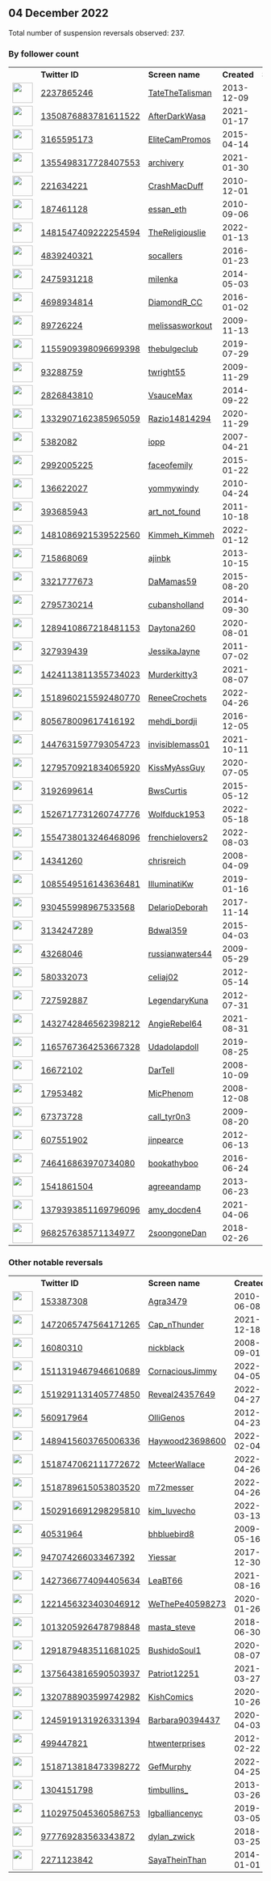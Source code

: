 
## 04 December 2022
Total number of suspension reversals observed: 237.

### By follower count
<table><tr><th></th><th align="left">Twitter ID</th><th align="left">Screen name</th>
<th align="left">Created</th><th align="left">Status</th><th align="left">Suspended</th><th align="left">Followers</th>
<tr><td><a href="https://pbs.twimg.com/profile_images/1664589364276461575/9dGp_mPS_normal.jpg"><img src="https://pbs.twimg.com/profile_images/1664589364276461575/9dGp_mPS_normal.jpg" width="40px" height="40px" align="center"/></a></td><td><a href="https://twitter.com/intent/user?user_id=2237865246">2237865246</a></td><td><a href="https://twitter.com/TateTheTalisman">TateTheTalisman</a></td><td>2013-12-09</td><td align="center"></td><td></td><td>1999804</td></tr>
<tr><td><a href="https://pbs.twimg.com/profile_images/1622755268781015041/RtCBQDkw_normal.jpg"><img src="https://pbs.twimg.com/profile_images/1622755268781015041/RtCBQDkw_normal.jpg" width="40px" height="40px" align="center"/></a></td><td><a href="https://twitter.com/intent/user?user_id=1350876883781611522">1350876883781611522</a></td><td><a href="https://twitter.com/AfterDarkWasa">AfterDarkWasa</a></td><td>2021-01-17</td><td align="center"></td><td>2022-09-25</td><td>129176</td></tr>
<tr><td><a href="https://pbs.twimg.com/profile_images/866899575881293824/6E9r72cD_normal.jpg"><img src="https://pbs.twimg.com/profile_images/866899575881293824/6E9r72cD_normal.jpg" width="40px" height="40px" align="center"/></a></td><td><a href="https://twitter.com/intent/user?user_id=3165595173">3165595173</a></td><td><a href="https://twitter.com/EliteCamPromos">EliteCamPromos</a></td><td>2015-04-14</td><td align="center"></td><td></td><td>76569</td></tr>
<tr><td><a href="https://pbs.twimg.com/profile_images/1355516079909593088/EeBF9hlD_normal.jpg"><img src="https://pbs.twimg.com/profile_images/1355516079909593088/EeBF9hlD_normal.jpg" width="40px" height="40px" align="center"/></a></td><td><a href="https://twitter.com/intent/user?user_id=1355498317728407553">1355498317728407553</a></td><td><a href="https://twitter.com/archivery">archivery</a></td><td>2021-01-30</td><td align="center"></td><td>2022-11-29</td><td>53322</td></tr>
<tr><td><a href="https://pbs.twimg.com/profile_images/1599763616869253122/KDAnkNWb_normal.jpg"><img src="https://pbs.twimg.com/profile_images/1599763616869253122/KDAnkNWb_normal.jpg" width="40px" height="40px" align="center"/></a></td><td><a href="https://twitter.com/intent/user?user_id=221634221">221634221</a></td><td><a href="https://twitter.com/CrashMacDuff">CrashMacDuff</a></td><td>2010-12-01</td><td align="center"></td><td></td><td>24414</td></tr>
<tr><td><a href="https://pbs.twimg.com/profile_images/1672847582400503808/LkNxcVWs_normal.jpg"><img src="https://pbs.twimg.com/profile_images/1672847582400503808/LkNxcVWs_normal.jpg" width="40px" height="40px" align="center"/></a></td><td><a href="https://twitter.com/intent/user?user_id=187461128">187461128</a></td><td><a href="https://twitter.com/essan_eth">essan_eth</a></td><td>2010-09-06</td><td align="center"></td><td>2022-12-03</td><td>22387</td></tr>
<tr><td><a href="https://pbs.twimg.com/profile_images/1631980748524646401/9-adLl3n_normal.jpg"><img src="https://pbs.twimg.com/profile_images/1631980748524646401/9-adLl3n_normal.jpg" width="40px" height="40px" align="center"/></a></td><td><a href="https://twitter.com/intent/user?user_id=1481547409222254594">1481547409222254594</a></td><td><a href="https://twitter.com/TheReligiouslie">TheReligiouslie</a></td><td>2022-01-13</td><td align="center"></td><td>2022-07-26</td><td>15831</td></tr>
<tr><td><a href="https://pbs.twimg.com/profile_images/1599773618149507078/dw22ZFXl_normal.jpg"><img src="https://pbs.twimg.com/profile_images/1599773618149507078/dw22ZFXl_normal.jpg" width="40px" height="40px" align="center"/></a></td><td><a href="https://twitter.com/intent/user?user_id=4839240321">4839240321</a></td><td><a href="https://twitter.com/socallers">socallers</a></td><td>2016-01-23</td><td align="center"></td><td></td><td>14604</td></tr>
<tr><td><a href="https://pbs.twimg.com/profile_images/1668482152810397696/s919UB7Q_normal.jpg"><img src="https://pbs.twimg.com/profile_images/1668482152810397696/s919UB7Q_normal.jpg" width="40px" height="40px" align="center"/></a></td><td><a href="https://twitter.com/intent/user?user_id=2475931218">2475931218</a></td><td><a href="https://twitter.com/miIenka">miIenka</a></td><td>2014-05-03</td><td align="center"></td><td></td><td>13118</td></tr>
<tr><td><a href="https://pbs.twimg.com/profile_images/1347938818125680644/OdgMMR1S_normal.jpg"><img src="https://pbs.twimg.com/profile_images/1347938818125680644/OdgMMR1S_normal.jpg" width="40px" height="40px" align="center"/></a></td><td><a href="https://twitter.com/intent/user?user_id=4698934814">4698934814</a></td><td><a href="https://twitter.com/DiamondR_CC">DiamondR_CC</a></td><td>2016-01-02</td><td align="center">🚫</td><td></td><td>10490</td></tr>
<tr><td><a href="https://pbs.twimg.com/profile_images/3667878888/1d8951c4263abc5963a240a54866ead2_normal.jpeg"><img src="https://pbs.twimg.com/profile_images/3667878888/1d8951c4263abc5963a240a54866ead2_normal.jpeg" width="40px" height="40px" align="center"/></a></td><td><a href="https://twitter.com/intent/user?user_id=89726224">89726224</a></td><td><a href="https://twitter.com/melissasworkout">melissasworkout</a></td><td>2009-11-13</td><td align="center"></td><td></td><td>9556</td></tr>
<tr><td><a href="https://abs.twimg.com/sticky/default_profile_images/default_profile_normal.png"><img src="https://abs.twimg.com/sticky/default_profile_images/default_profile_normal.png" width="40px" height="40px" align="center"/></a></td><td><a href="https://twitter.com/intent/user?user_id=1155909398096699398">1155909398096699398</a></td><td><a href="https://twitter.com/thebulgeclub">thebulgeclub</a></td><td>2019-07-29</td><td align="center">🔒</td><td></td><td>8728</td></tr>
<tr><td><a href="https://pbs.twimg.com/profile_images/1599745515561918464/zFJRj02F_normal.jpg"><img src="https://pbs.twimg.com/profile_images/1599745515561918464/zFJRj02F_normal.jpg" width="40px" height="40px" align="center"/></a></td><td><a href="https://twitter.com/intent/user?user_id=93288759">93288759</a></td><td><a href="https://twitter.com/twright55">twright55</a></td><td>2009-11-29</td><td align="center"></td><td></td><td>7683</td></tr>
<tr><td><a href="https://pbs.twimg.com/profile_images/1610824768273489921/TPnA22pb_normal.jpg"><img src="https://pbs.twimg.com/profile_images/1610824768273489921/TPnA22pb_normal.jpg" width="40px" height="40px" align="center"/></a></td><td><a href="https://twitter.com/intent/user?user_id=2826843810">2826843810</a></td><td><a href="https://twitter.com/VsauceMax">VsauceMax</a></td><td>2014-09-22</td><td align="center">🔒🚫</td><td>2022-11-27</td><td>7541</td></tr>
<tr><td><a href="https://pbs.twimg.com/profile_images/1636143055978782720/hUMYEQhP_normal.jpg"><img src="https://pbs.twimg.com/profile_images/1636143055978782720/hUMYEQhP_normal.jpg" width="40px" height="40px" align="center"/></a></td><td><a href="https://twitter.com/intent/user?user_id=1332907162385965059">1332907162385965059</a></td><td><a href="https://twitter.com/Razio14814294">Razio14814294</a></td><td>2020-11-29</td><td align="center">🔒</td><td>2022-11-30</td><td>5817</td></tr>
<tr><td><a href="https://pbs.twimg.com/profile_images/1245110852291788800/SEhjjrMk_normal.jpg"><img src="https://pbs.twimg.com/profile_images/1245110852291788800/SEhjjrMk_normal.jpg" width="40px" height="40px" align="center"/></a></td><td><a href="https://twitter.com/intent/user?user_id=5382082">5382082</a></td><td><a href="https://twitter.com/iopp">iopp</a></td><td>2007-04-21</td><td align="center"></td><td></td><td>5678</td></tr>
<tr><td><a href="https://pbs.twimg.com/profile_images/1610042521299652609/XrBdSf0U_normal.jpg"><img src="https://pbs.twimg.com/profile_images/1610042521299652609/XrBdSf0U_normal.jpg" width="40px" height="40px" align="center"/></a></td><td><a href="https://twitter.com/intent/user?user_id=2992005225">2992005225</a></td><td><a href="https://twitter.com/faceofemily">faceofemily</a></td><td>2015-01-22</td><td align="center"></td><td></td><td>5420</td></tr>
<tr><td><a href="https://pbs.twimg.com/profile_images/1644852916287594496/hams_uUB_normal.jpg"><img src="https://pbs.twimg.com/profile_images/1644852916287594496/hams_uUB_normal.jpg" width="40px" height="40px" align="center"/></a></td><td><a href="https://twitter.com/intent/user?user_id=136622027">136622027</a></td><td><a href="https://twitter.com/yommywindy">yommywindy</a></td><td>2010-04-24</td><td align="center"></td><td>2022-11-30</td><td>4769</td></tr>
<tr><td><a href="https://pbs.twimg.com/profile_images/1599643859767762944/wxNZUaNo_normal.jpg"><img src="https://pbs.twimg.com/profile_images/1599643859767762944/wxNZUaNo_normal.jpg" width="40px" height="40px" align="center"/></a></td><td><a href="https://twitter.com/intent/user?user_id=393685943">393685943</a></td><td><a href="https://twitter.com/art_not_found">art_not_found</a></td><td>2011-10-18</td><td align="center">🚫</td><td></td><td>4721</td></tr>
<tr><td><a href="https://pbs.twimg.com/profile_images/1490086455296892934/zi70NsB1_normal.jpg"><img src="https://pbs.twimg.com/profile_images/1490086455296892934/zi70NsB1_normal.jpg" width="40px" height="40px" align="center"/></a></td><td><a href="https://twitter.com/intent/user?user_id=1481086921539522560">1481086921539522560</a></td><td><a href="https://twitter.com/Kimmeh_Kimmeh">Kimmeh_Kimmeh</a></td><td>2022-01-12</td><td align="center"></td><td>2022-10-29</td><td>4672</td></tr>
<tr><td><a href="https://pbs.twimg.com/profile_images/1110004651024416768/HcnMhNrv_normal.jpg"><img src="https://pbs.twimg.com/profile_images/1110004651024416768/HcnMhNrv_normal.jpg" width="40px" height="40px" align="center"/></a></td><td><a href="https://twitter.com/intent/user?user_id=715868069">715868069</a></td><td><a href="https://twitter.com/ajinbk">ajinbk</a></td><td>2013-10-15</td><td align="center"></td><td></td><td>4344</td></tr>
<tr><td><a href="https://pbs.twimg.com/profile_images/1607824495330328578/i-nWAfKO_normal.jpg"><img src="https://pbs.twimg.com/profile_images/1607824495330328578/i-nWAfKO_normal.jpg" width="40px" height="40px" align="center"/></a></td><td><a href="https://twitter.com/intent/user?user_id=3321777673">3321777673</a></td><td><a href="https://twitter.com/DaMamas59">DaMamas59</a></td><td>2015-08-20</td><td align="center">🔒</td><td></td><td>4248</td></tr>
<tr><td><a href="https://pbs.twimg.com/profile_images/1141719407410012160/uDe8F5KF_normal.jpg"><img src="https://pbs.twimg.com/profile_images/1141719407410012160/uDe8F5KF_normal.jpg" width="40px" height="40px" align="center"/></a></td><td><a href="https://twitter.com/intent/user?user_id=2795730214">2795730214</a></td><td><a href="https://twitter.com/cubansholland">cubansholland</a></td><td>2014-09-30</td><td align="center">🔒</td><td></td><td>3612</td></tr>
<tr><td><a href="https://pbs.twimg.com/profile_images/1365431644530827267/G1Lw-tst_normal.jpg"><img src="https://pbs.twimg.com/profile_images/1365431644530827267/G1Lw-tst_normal.jpg" width="40px" height="40px" align="center"/></a></td><td><a href="https://twitter.com/intent/user?user_id=1289410867218481153">1289410867218481153</a></td><td><a href="https://twitter.com/Daytona260">Daytona260</a></td><td>2020-08-01</td><td align="center"></td><td></td><td>3574</td></tr>
<tr><td><a href="https://pbs.twimg.com/profile_images/861691533929721857/sJWszJym_normal.jpg"><img src="https://pbs.twimg.com/profile_images/861691533929721857/sJWszJym_normal.jpg" width="40px" height="40px" align="center"/></a></td><td><a href="https://twitter.com/intent/user?user_id=327939439">327939439</a></td><td><a href="https://twitter.com/JessikaJayne">JessikaJayne</a></td><td>2011-07-02</td><td align="center"></td><td></td><td>3346</td></tr>
<tr><td><a href="https://pbs.twimg.com/profile_images/1452454183727161355/98f57gs6_normal.jpg"><img src="https://pbs.twimg.com/profile_images/1452454183727161355/98f57gs6_normal.jpg" width="40px" height="40px" align="center"/></a></td><td><a href="https://twitter.com/intent/user?user_id=1424113811355734023">1424113811355734023</a></td><td><a href="https://twitter.com/Murderkitty3">Murderkitty3</a></td><td>2021-08-07</td><td align="center"></td><td>2022-10-29</td><td>3132</td></tr>
<tr><td><a href="https://pbs.twimg.com/profile_images/1527357403594838052/zraUksZX_normal.jpg"><img src="https://pbs.twimg.com/profile_images/1527357403594838052/zraUksZX_normal.jpg" width="40px" height="40px" align="center"/></a></td><td><a href="https://twitter.com/intent/user?user_id=1518960215592480770">1518960215592480770</a></td><td><a href="https://twitter.com/ReneeCrochets">ReneeCrochets</a></td><td>2022-04-26</td><td align="center"></td><td>2022-10-20</td><td>2971</td></tr>
<tr><td><a href="https://pbs.twimg.com/profile_images/1538097169185521665/w_WoinMb_normal.jpg"><img src="https://pbs.twimg.com/profile_images/1538097169185521665/w_WoinMb_normal.jpg" width="40px" height="40px" align="center"/></a></td><td><a href="https://twitter.com/intent/user?user_id=805678009617416192">805678009617416192</a></td><td><a href="https://twitter.com/mehdi_bordji">mehdi_bordji</a></td><td>2016-12-05</td><td align="center"></td><td>2022-11-07</td><td>2970</td></tr>
<tr><td><a href="https://pbs.twimg.com/profile_images/1634701758806065154/gyZr5gx0_normal.jpg"><img src="https://pbs.twimg.com/profile_images/1634701758806065154/gyZr5gx0_normal.jpg" width="40px" height="40px" align="center"/></a></td><td><a href="https://twitter.com/intent/user?user_id=1447631597793054723">1447631597793054723</a></td><td><a href="https://twitter.com/invisiblemass01">invisiblemass01</a></td><td>2021-10-11</td><td align="center"></td><td>2022-11-25</td><td>2870</td></tr>
<tr><td><a href="https://pbs.twimg.com/profile_images/1599243747677843456/oPmcqCxZ_normal.jpg"><img src="https://pbs.twimg.com/profile_images/1599243747677843456/oPmcqCxZ_normal.jpg" width="40px" height="40px" align="center"/></a></td><td><a href="https://twitter.com/intent/user?user_id=1279570921834065920">1279570921834065920</a></td><td><a href="https://twitter.com/KissMyAssGuy">KissMyAssGuy</a></td><td>2020-07-05</td><td align="center"></td><td></td><td>2788</td></tr>
<tr><td><a href="https://pbs.twimg.com/profile_images/1641979107679551488/9wb3OODL_normal.jpg"><img src="https://pbs.twimg.com/profile_images/1641979107679551488/9wb3OODL_normal.jpg" width="40px" height="40px" align="center"/></a></td><td><a href="https://twitter.com/intent/user?user_id=3192699614">3192699614</a></td><td><a href="https://twitter.com/BwsCurtis">BwsCurtis</a></td><td>2015-05-12</td><td align="center"></td><td></td><td>2764</td></tr>
<tr><td><a href="https://pbs.twimg.com/profile_images/1543322702622216192/48zTS6eE_normal.jpg"><img src="https://pbs.twimg.com/profile_images/1543322702622216192/48zTS6eE_normal.jpg" width="40px" height="40px" align="center"/></a></td><td><a href="https://twitter.com/intent/user?user_id=1526717731260747776">1526717731260747776</a></td><td><a href="https://twitter.com/Wolfduck1953">Wolfduck1953</a></td><td>2022-05-18</td><td align="center"></td><td>2022-10-29</td><td>2747</td></tr>
<tr><td><a href="https://pbs.twimg.com/profile_images/1605594125600194560/Lkl_LyTC_normal.jpg"><img src="https://pbs.twimg.com/profile_images/1605594125600194560/Lkl_LyTC_normal.jpg" width="40px" height="40px" align="center"/></a></td><td><a href="https://twitter.com/intent/user?user_id=1554738013246468096">1554738013246468096</a></td><td><a href="https://twitter.com/frenchielovers2">frenchielovers2</a></td><td>2022-08-03</td><td align="center"></td><td>2022-10-23</td><td>2677</td></tr>
<tr><td><a href="https://pbs.twimg.com/profile_images/1483578942128893953/xGVtH0a9_normal.jpg"><img src="https://pbs.twimg.com/profile_images/1483578942128893953/xGVtH0a9_normal.jpg" width="40px" height="40px" align="center"/></a></td><td><a href="https://twitter.com/intent/user?user_id=14341260">14341260</a></td><td><a href="https://twitter.com/chrisreich">chrisreich</a></td><td>2008-04-09</td><td align="center"></td><td>2022-10-29</td><td>2640</td></tr>
<tr><td><a href="https://pbs.twimg.com/profile_images/1635289782480949257/Zf6UsBi0_normal.jpg"><img src="https://pbs.twimg.com/profile_images/1635289782480949257/Zf6UsBi0_normal.jpg" width="40px" height="40px" align="center"/></a></td><td><a href="https://twitter.com/intent/user?user_id=1085549516143636481">1085549516143636481</a></td><td><a href="https://twitter.com/IlluminatiKw">IlluminatiKw</a></td><td>2019-01-16</td><td align="center"></td><td>2022-10-09</td><td>2528</td></tr>
<tr><td><a href="https://pbs.twimg.com/profile_images/951447065208545280/PR7l0n_A_normal.jpg"><img src="https://pbs.twimg.com/profile_images/951447065208545280/PR7l0n_A_normal.jpg" width="40px" height="40px" align="center"/></a></td><td><a href="https://twitter.com/intent/user?user_id=930455998967533568">930455998967533568</a></td><td><a href="https://twitter.com/DelarioDeborah">DelarioDeborah</a></td><td>2017-11-14</td><td align="center">🚫</td><td></td><td>2513</td></tr>
<tr><td><a href="https://pbs.twimg.com/profile_images/1318963165787525124/ZHhWq3UX_normal.jpg"><img src="https://pbs.twimg.com/profile_images/1318963165787525124/ZHhWq3UX_normal.jpg" width="40px" height="40px" align="center"/></a></td><td><a href="https://twitter.com/intent/user?user_id=3134247289">3134247289</a></td><td><a href="https://twitter.com/Bdwal359">Bdwal359</a></td><td>2015-04-03</td><td align="center"></td><td></td><td>2264</td></tr>
<tr><td><a href="https://pbs.twimg.com/profile_images/1273022024923873285/1xfIvjlE_normal.jpg"><img src="https://pbs.twimg.com/profile_images/1273022024923873285/1xfIvjlE_normal.jpg" width="40px" height="40px" align="center"/></a></td><td><a href="https://twitter.com/intent/user?user_id=43268046">43268046</a></td><td><a href="https://twitter.com/russianwaters44">russianwaters44</a></td><td>2009-05-29</td><td align="center"></td><td></td><td>2219</td></tr>
<tr><td><a href="https://pbs.twimg.com/profile_images/1650506036929781760/twzp8O65_normal.jpg"><img src="https://pbs.twimg.com/profile_images/1650506036929781760/twzp8O65_normal.jpg" width="40px" height="40px" align="center"/></a></td><td><a href="https://twitter.com/intent/user?user_id=580332073">580332073</a></td><td><a href="https://twitter.com/celiaj02">celiaj02</a></td><td>2012-05-14</td><td align="center"></td><td></td><td>2188</td></tr>
<tr><td><a href="https://pbs.twimg.com/profile_images/1670111775860088832/R26iTwkK_normal.jpg"><img src="https://pbs.twimg.com/profile_images/1670111775860088832/R26iTwkK_normal.jpg" width="40px" height="40px" align="center"/></a></td><td><a href="https://twitter.com/intent/user?user_id=727592887">727592887</a></td><td><a href="https://twitter.com/LegendaryKuna">LegendaryKuna</a></td><td>2012-07-31</td><td align="center"></td><td>2022-10-03</td><td>2130</td></tr>
<tr><td><a href="https://pbs.twimg.com/profile_images/1530305304403099648/izNAQ1l2_normal.jpg"><img src="https://pbs.twimg.com/profile_images/1530305304403099648/izNAQ1l2_normal.jpg" width="40px" height="40px" align="center"/></a></td><td><a href="https://twitter.com/intent/user?user_id=1432742846562398212">1432742846562398212</a></td><td><a href="https://twitter.com/AngieRebel64">AngieRebel64</a></td><td>2021-08-31</td><td align="center"></td><td>2022-10-20</td><td>2091</td></tr>
<tr><td><a href="https://pbs.twimg.com/profile_images/1670099091496521731/sJMt4mKG_normal.jpg"><img src="https://pbs.twimg.com/profile_images/1670099091496521731/sJMt4mKG_normal.jpg" width="40px" height="40px" align="center"/></a></td><td><a href="https://twitter.com/intent/user?user_id=1165767364253667328">1165767364253667328</a></td><td><a href="https://twitter.com/Udadolapdoll">Udadolapdoll</a></td><td>2019-08-25</td><td align="center"></td><td>2022-11-08</td><td>2064</td></tr>
<tr><td><a href="https://pbs.twimg.com/profile_images/856275561714520064/DmaY02Bd_normal.jpg"><img src="https://pbs.twimg.com/profile_images/856275561714520064/DmaY02Bd_normal.jpg" width="40px" height="40px" align="center"/></a></td><td><a href="https://twitter.com/intent/user?user_id=16672102">16672102</a></td><td><a href="https://twitter.com/DarTell">DarTell</a></td><td>2008-10-09</td><td align="center"></td><td></td><td>2015</td></tr>
<tr><td><a href="https://pbs.twimg.com/profile_images/1162486478846345216/P9Q-PPue_normal.jpg"><img src="https://pbs.twimg.com/profile_images/1162486478846345216/P9Q-PPue_normal.jpg" width="40px" height="40px" align="center"/></a></td><td><a href="https://twitter.com/intent/user?user_id=17953482">17953482</a></td><td><a href="https://twitter.com/MicPhenom">MicPhenom</a></td><td>2008-12-08</td><td align="center"></td><td></td><td>1963</td></tr>
<tr><td><a href="https://pbs.twimg.com/profile_images/1667336263311958020/4I1Cva2t_normal.jpg"><img src="https://pbs.twimg.com/profile_images/1667336263311958020/4I1Cva2t_normal.jpg" width="40px" height="40px" align="center"/></a></td><td><a href="https://twitter.com/intent/user?user_id=67373728">67373728</a></td><td><a href="https://twitter.com/call_tyr0n3">call_tyr0n3</a></td><td>2009-08-20</td><td align="center"></td><td></td><td>1949</td></tr>
<tr><td><a href="https://pbs.twimg.com/profile_images/1035360646777528321/HE_p4OaY_normal.jpg"><img src="https://pbs.twimg.com/profile_images/1035360646777528321/HE_p4OaY_normal.jpg" width="40px" height="40px" align="center"/></a></td><td><a href="https://twitter.com/intent/user?user_id=607551902">607551902</a></td><td><a href="https://twitter.com/jinpearce">jinpearce</a></td><td>2012-06-13</td><td align="center"></td><td></td><td>1946</td></tr>
<tr><td><a href="https://pbs.twimg.com/profile_images/979450878687170560/yj0DLgcA_normal.jpg"><img src="https://pbs.twimg.com/profile_images/979450878687170560/yj0DLgcA_normal.jpg" width="40px" height="40px" align="center"/></a></td><td><a href="https://twitter.com/intent/user?user_id=746416863970734080">746416863970734080</a></td><td><a href="https://twitter.com/bookathyboo">bookathyboo</a></td><td>2016-06-24</td><td align="center">🚫</td><td></td><td>1905</td></tr>
<tr><td><a href="https://pbs.twimg.com/profile_images/763753558579769345/oouVHjgb_normal.jpg"><img src="https://pbs.twimg.com/profile_images/763753558579769345/oouVHjgb_normal.jpg" width="40px" height="40px" align="center"/></a></td><td><a href="https://twitter.com/intent/user?user_id=1541861504">1541861504</a></td><td><a href="https://twitter.com/agreeandamp">agreeandamp</a></td><td>2013-06-23</td><td align="center">🔒</td><td></td><td>1849</td></tr>
<tr><td><a href="https://pbs.twimg.com/profile_images/1615867249973235713/p01WU4MI_normal.jpg"><img src="https://pbs.twimg.com/profile_images/1615867249973235713/p01WU4MI_normal.jpg" width="40px" height="40px" align="center"/></a></td><td><a href="https://twitter.com/intent/user?user_id=1379393851169796096">1379393851169796096</a></td><td><a href="https://twitter.com/amy_docden4">amy_docden4</a></td><td>2021-04-06</td><td align="center">🚫</td><td>2022-11-17</td><td>1828</td></tr>
<tr><td><a href="https://pbs.twimg.com/profile_images/974109405586210816/G-CeW6Tc_normal.jpg"><img src="https://pbs.twimg.com/profile_images/974109405586210816/G-CeW6Tc_normal.jpg" width="40px" height="40px" align="center"/></a></td><td><a href="https://twitter.com/intent/user?user_id=968257638571134977">968257638571134977</a></td><td><a href="https://twitter.com/2soongoneDan">2soongoneDan</a></td><td>2018-02-26</td><td align="center"></td><td></td><td>1779</td></tr>
</table>

### Other notable reversals
<table><tr><th></th><th align="left">Twitter ID</th><th align="left">Screen name</th>
<th align="left">Created</th><th align="left">Status</th><th align="left">Suspended</th><th align="left">Followers</th>
<tr><td><a href="https://pbs.twimg.com/profile_images/1574937454469328898/zqNAQFd2_normal.jpg"><img src="https://pbs.twimg.com/profile_images/1574937454469328898/zqNAQFd2_normal.jpg" width="40px" height="40px" align="center"/></a></td><td><a href="https://twitter.com/intent/user?user_id=153387308">153387308</a></td><td><a href="https://twitter.com/Agra3479">Agra3479</a></td><td>2010-06-08</td><td align="center">🚫</td><td>2022-11-28</td><td>1153</td></tr>
<tr><td><a href="https://pbs.twimg.com/profile_images/1472065867861028864/YP2sAs_n_normal.jpg"><img src="https://pbs.twimg.com/profile_images/1472065867861028864/YP2sAs_n_normal.jpg" width="40px" height="40px" align="center"/></a></td><td><a href="https://twitter.com/intent/user?user_id=1472065747564171265">1472065747564171265</a></td><td><a href="https://twitter.com/Cap_nThunder">Cap_nThunder</a></td><td>2021-12-18</td><td align="center">🚫</td><td>2022-09-09</td><td>220</td></tr>
<tr><td><a href="https://pbs.twimg.com/profile_images/1559194258913083394/6wU7vpWi_normal.jpg"><img src="https://pbs.twimg.com/profile_images/1559194258913083394/6wU7vpWi_normal.jpg" width="40px" height="40px" align="center"/></a></td><td><a href="https://twitter.com/intent/user?user_id=16080310">16080310</a></td><td><a href="https://twitter.com/nickblack">nickblack</a></td><td>2008-09-01</td><td align="center"></td><td>2022-11-28</td><td>785</td></tr>
<tr><td><a href="https://pbs.twimg.com/profile_images/1532096350132785155/yvIm_Qwc_normal.jpg"><img src="https://pbs.twimg.com/profile_images/1532096350132785155/yvIm_Qwc_normal.jpg" width="40px" height="40px" align="center"/></a></td><td><a href="https://twitter.com/intent/user?user_id=1511319467946610689">1511319467946610689</a></td><td><a href="https://twitter.com/CornaciousJimmy">CornaciousJimmy</a></td><td>2022-04-05</td><td align="center"></td><td>2022-10-29</td><td>1300</td></tr>
<tr><td><a href="https://pbs.twimg.com/profile_images/1600565660639268864/Cdh7zRIV_normal.jpg"><img src="https://pbs.twimg.com/profile_images/1600565660639268864/Cdh7zRIV_normal.jpg" width="40px" height="40px" align="center"/></a></td><td><a href="https://twitter.com/intent/user?user_id=1519291131405774850">1519291131405774850</a></td><td><a href="https://twitter.com/Reveal24357649">Reveal24357649</a></td><td>2022-04-27</td><td align="center"></td><td>2022-10-20</td><td>382</td></tr>
<tr><td><a href="https://pbs.twimg.com/profile_images/1644258746309263360/IBc4c2w8_normal.jpg"><img src="https://pbs.twimg.com/profile_images/1644258746309263360/IBc4c2w8_normal.jpg" width="40px" height="40px" align="center"/></a></td><td><a href="https://twitter.com/intent/user?user_id=560917964">560917964</a></td><td><a href="https://twitter.com/OlliGenos">OlliGenos</a></td><td>2012-04-23</td><td align="center"></td><td>2022-10-13</td><td>292</td></tr>
<tr><td><a href="https://pbs.twimg.com/profile_images/1495121139999334403/8f6LyU26_normal.jpg"><img src="https://pbs.twimg.com/profile_images/1495121139999334403/8f6LyU26_normal.jpg" width="40px" height="40px" align="center"/></a></td><td><a href="https://twitter.com/intent/user?user_id=1489415603765006336">1489415603765006336</a></td><td><a href="https://twitter.com/Haywood23698600">Haywood23698600</a></td><td>2022-02-04</td><td align="center"></td><td>2022-11-10</td><td>288</td></tr>
<tr><td><a href="https://pbs.twimg.com/profile_images/1662513349018505216/rcMCYSld_normal.jpg"><img src="https://pbs.twimg.com/profile_images/1662513349018505216/rcMCYSld_normal.jpg" width="40px" height="40px" align="center"/></a></td><td><a href="https://twitter.com/intent/user?user_id=1518747062111772672">1518747062111772672</a></td><td><a href="https://twitter.com/McteerWallace">McteerWallace</a></td><td>2022-04-26</td><td align="center"></td><td>2022-10-20</td><td>694</td></tr>
<tr><td><a href="https://pbs.twimg.com/profile_images/1519703171622486017/oxSJsLOc_normal.jpg"><img src="https://pbs.twimg.com/profile_images/1519703171622486017/oxSJsLOc_normal.jpg" width="40px" height="40px" align="center"/></a></td><td><a href="https://twitter.com/intent/user?user_id=1518789615053803520">1518789615053803520</a></td><td><a href="https://twitter.com/m72messer">m72messer</a></td><td>2022-04-26</td><td align="center">🚫</td><td>2022-10-20</td><td>784</td></tr>
<tr><td><a href="https://pbs.twimg.com/profile_images/1630256316428984323/5jtS_ewe_normal.jpg"><img src="https://pbs.twimg.com/profile_images/1630256316428984323/5jtS_ewe_normal.jpg" width="40px" height="40px" align="center"/></a></td><td><a href="https://twitter.com/intent/user?user_id=1502916691298295810">1502916691298295810</a></td><td><a href="https://twitter.com/kim_luvecho">kim_luvecho</a></td><td>2022-03-13</td><td align="center"></td><td>2022-10-29</td><td>616</td></tr>
<tr><td><a href="https://pbs.twimg.com/profile_images/1566245652538933254/qKeSlPb6_normal.jpg"><img src="https://pbs.twimg.com/profile_images/1566245652538933254/qKeSlPb6_normal.jpg" width="40px" height="40px" align="center"/></a></td><td><a href="https://twitter.com/intent/user?user_id=40531964">40531964</a></td><td><a href="https://twitter.com/bhbluebird8">bhbluebird8</a></td><td>2009-05-16</td><td align="center"></td><td>2022-12-03</td><td>51</td></tr>
<tr><td><a href="https://pbs.twimg.com/profile_images/1612000337816166403/zvuIP8k4_normal.jpg"><img src="https://pbs.twimg.com/profile_images/1612000337816166403/zvuIP8k4_normal.jpg" width="40px" height="40px" align="center"/></a></td><td><a href="https://twitter.com/intent/user?user_id=947074266033467392">947074266033467392</a></td><td><a href="https://twitter.com/Yiessar">Yiessar</a></td><td>2017-12-30</td><td align="center"></td><td>2022-12-02</td><td>139</td></tr>
<tr><td><a href="https://pbs.twimg.com/profile_images/1427374727602089992/YEYbVd7W_normal.jpg"><img src="https://pbs.twimg.com/profile_images/1427374727602089992/YEYbVd7W_normal.jpg" width="40px" height="40px" align="center"/></a></td><td><a href="https://twitter.com/intent/user?user_id=1427366774094405634">1427366774094405634</a></td><td><a href="https://twitter.com/LeaBT66">LeaBT66</a></td><td>2021-08-16</td><td align="center"></td><td>2022-10-29</td><td>1499</td></tr>
<tr><td><a href="https://pbs.twimg.com/profile_images/1345453797179412480/ww1-ssYr_normal.jpg"><img src="https://pbs.twimg.com/profile_images/1345453797179412480/ww1-ssYr_normal.jpg" width="40px" height="40px" align="center"/></a></td><td><a href="https://twitter.com/intent/user?user_id=1221456323403046912">1221456323403046912</a></td><td><a href="https://twitter.com/WeThePe40598273">WeThePe40598273</a></td><td>2020-01-26</td><td align="center"></td><td>2022-10-29</td><td>169</td></tr>
<tr><td><a href="https://pbs.twimg.com/profile_images/1013206949377298432/3wiXJ_fl_normal.jpg"><img src="https://pbs.twimg.com/profile_images/1013206949377298432/3wiXJ_fl_normal.jpg" width="40px" height="40px" align="center"/></a></td><td><a href="https://twitter.com/intent/user?user_id=1013205926478798848">1013205926478798848</a></td><td><a href="https://twitter.com/masta_steve">masta_steve</a></td><td>2018-06-30</td><td align="center"></td><td>2022-10-29</td><td>1149</td></tr>
<tr><td><a href="https://pbs.twimg.com/profile_images/1667652482397519873/6HguiJDA_normal.jpg"><img src="https://pbs.twimg.com/profile_images/1667652482397519873/6HguiJDA_normal.jpg" width="40px" height="40px" align="center"/></a></td><td><a href="https://twitter.com/intent/user?user_id=1291879483511681025">1291879483511681025</a></td><td><a href="https://twitter.com/BushidoSoul1">BushidoSoul1</a></td><td>2020-08-07</td><td align="center"></td><td>2022-11-09</td><td>1032</td></tr>
<tr><td><a href="https://pbs.twimg.com/profile_images/1428533514299916291/yg0d0enp_normal.jpg"><img src="https://pbs.twimg.com/profile_images/1428533514299916291/yg0d0enp_normal.jpg" width="40px" height="40px" align="center"/></a></td><td><a href="https://twitter.com/intent/user?user_id=1375643816590503937">1375643816590503937</a></td><td><a href="https://twitter.com/Patriot12251">Patriot12251</a></td><td>2021-03-27</td><td align="center"></td><td>2022-11-10</td><td>409</td></tr>
<tr><td><a href="https://pbs.twimg.com/profile_images/1320789162732228610/SKCWflQk_normal.jpg"><img src="https://pbs.twimg.com/profile_images/1320789162732228610/SKCWflQk_normal.jpg" width="40px" height="40px" align="center"/></a></td><td><a href="https://twitter.com/intent/user?user_id=1320788903599742982">1320788903599742982</a></td><td><a href="https://twitter.com/KishComics">KishComics</a></td><td>2020-10-26</td><td align="center"></td><td>2022-10-20</td><td>765</td></tr>
<tr><td><a href="https://pbs.twimg.com/profile_images/1245919881150648320/5f3QkSa9_normal.jpg"><img src="https://pbs.twimg.com/profile_images/1245919881150648320/5f3QkSa9_normal.jpg" width="40px" height="40px" align="center"/></a></td><td><a href="https://twitter.com/intent/user?user_id=1245919131926331394">1245919131926331394</a></td><td><a href="https://twitter.com/Barbara90394437">Barbara90394437</a></td><td>2020-04-03</td><td align="center"></td><td>2022-06-22</td><td>154</td></tr>
<tr><td><a href="https://pbs.twimg.com/profile_images/922354852042362880/7r4NxeTr_normal.jpg"><img src="https://pbs.twimg.com/profile_images/922354852042362880/7r4NxeTr_normal.jpg" width="40px" height="40px" align="center"/></a></td><td><a href="https://twitter.com/intent/user?user_id=499447821">499447821</a></td><td><a href="https://twitter.com/htwenterprises">htwenterprises</a></td><td>2012-02-22</td><td align="center"></td><td>2022-10-28</td><td>1338</td></tr>
<tr><td><a href="https://pbs.twimg.com/profile_images/1518713900170051584/ijbkQIzb_normal.png"><img src="https://pbs.twimg.com/profile_images/1518713900170051584/ijbkQIzb_normal.png" width="40px" height="40px" align="center"/></a></td><td><a href="https://twitter.com/intent/user?user_id=1518713818473398272">1518713818473398272</a></td><td><a href="https://twitter.com/GefMurphy">GefMurphy</a></td><td>2022-04-25</td><td align="center"></td><td>2022-10-20</td><td>228</td></tr>
<tr><td><a href="https://pbs.twimg.com/profile_images/3433298676/aee1cbd5b3549dbad18df3c5a6cba3ff_normal.jpeg"><img src="https://pbs.twimg.com/profile_images/3433298676/aee1cbd5b3549dbad18df3c5a6cba3ff_normal.jpeg" width="40px" height="40px" align="center"/></a></td><td><a href="https://twitter.com/intent/user?user_id=1304151798">1304151798</a></td><td><a href="https://twitter.com/timbullins_">timbullins_</a></td><td>2013-03-26</td><td align="center"></td><td>2022-10-29</td><td>499</td></tr>
<tr><td><a href="https://pbs.twimg.com/profile_images/1655736800927678465/MNoFQEkn_normal.jpg"><img src="https://pbs.twimg.com/profile_images/1655736800927678465/MNoFQEkn_normal.jpg" width="40px" height="40px" align="center"/></a></td><td><a href="https://twitter.com/intent/user?user_id=1102975045360586753">1102975045360586753</a></td><td><a href="https://twitter.com/lgballiancenyc">lgballiancenyc</a></td><td>2019-03-05</td><td align="center"></td><td>2022-11-14</td><td>8</td></tr>
<tr><td><a href="https://pbs.twimg.com/profile_images/1605440721946828802/1KWRXGTX_normal.jpg"><img src="https://pbs.twimg.com/profile_images/1605440721946828802/1KWRXGTX_normal.jpg" width="40px" height="40px" align="center"/></a></td><td><a href="https://twitter.com/intent/user?user_id=977769283563343872">977769283563343872</a></td><td><a href="https://twitter.com/dylan_zwick">dylan_zwick</a></td><td>2018-03-25</td><td align="center"></td><td>2022-11-10</td><td>272</td></tr>
<tr><td><a href="https://pbs.twimg.com/profile_images/487454846711123968/g5gO6dS6_normal.jpeg"><img src="https://pbs.twimg.com/profile_images/487454846711123968/g5gO6dS6_normal.jpeg" width="40px" height="40px" align="center"/></a></td><td><a href="https://twitter.com/intent/user?user_id=2271123842">2271123842</a></td><td><a href="https://twitter.com/SayaTheinThan">SayaTheinThan</a></td><td>2014-01-01</td><td align="center"></td><td>2022-11-08</td><td>74</td></tr>
</table>
